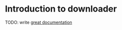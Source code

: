 # Introduction to downloader

TODO: write [great documentation](http://jacobian.org/writing/what-to-write/)
